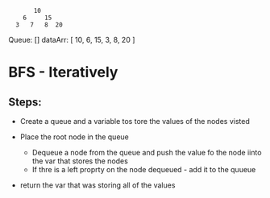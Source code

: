 ```
       10
    6     15
  3   7   8  20
```

Queue: []
dataArr: [ 10, 6, 15, 3, 8, 20 ]

# BFS - Iteratively

## Steps:

- Create a queue and a variable tos tore the values of the nodes visted
- Place the root node in the queue

  - Dequeue a node from the queue and push the value fo the node iinto the var that stores the nodes
  - If thre is a left proprty on the node dequeued - add it to the quueue

- return the var that was storing all of the values
